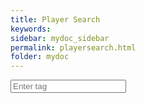 ```yaml
---
title: Player Search
keywords:
sidebar: mydoc_sidebar
permalink: playersearch.html
folder: mydoc
---
```


<html>
<head>
    <title>Input and Save</title>
    <script>
        function saveInput(event) {
            if (event.keyCode === 13) {  // Check if the Enter key is pressed
                var inputText = document.getElementById("inputField").value;  // Get the input value
                console.log(inputText)
            }
        }
    </script>
</head>
<body>
    <input type="text" id="inputField" onkeypress="saveInput(event)" placeholder="Enter tag">
</body>
</html>
